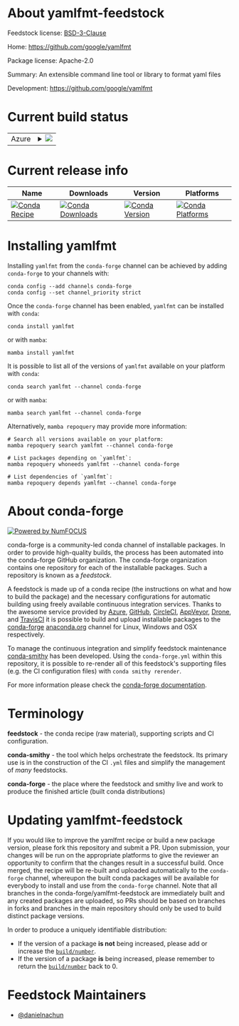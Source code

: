 About yamlfmt-feedstock
=======================

Feedstock license: [BSD-3-Clause](https://github.com/conda-forge/yamlfmt-feedstock/blob/main/LICENSE.txt)

Home: https://github.com/google/yamlfmt

Package license: Apache-2.0

Summary: An extensible command line tool or library to format yaml files

Development: https://github.com/google/yamlfmt

Current build status
====================


<table>
    
  <tr>
    <td>Azure</td>
    <td>
      <details>
        <summary>
          <a href="https://dev.azure.com/conda-forge/feedstock-builds/_build/latest?definitionId=24004&branchName=main">
            <img src="https://dev.azure.com/conda-forge/feedstock-builds/_apis/build/status/yamlfmt-feedstock?branchName=main">
          </a>
        </summary>
        <table>
          <thead><tr><th>Variant</th><th>Status</th></tr></thead>
          <tbody><tr>
              <td>linux_64</td>
              <td>
                <a href="https://dev.azure.com/conda-forge/feedstock-builds/_build/latest?definitionId=24004&branchName=main">
                  <img src="https://dev.azure.com/conda-forge/feedstock-builds/_apis/build/status/yamlfmt-feedstock?branchName=main&jobName=linux&configuration=linux%20linux_64_" alt="variant">
                </a>
              </td>
            </tr><tr>
              <td>osx_64</td>
              <td>
                <a href="https://dev.azure.com/conda-forge/feedstock-builds/_build/latest?definitionId=24004&branchName=main">
                  <img src="https://dev.azure.com/conda-forge/feedstock-builds/_apis/build/status/yamlfmt-feedstock?branchName=main&jobName=osx&configuration=osx%20osx_64_" alt="variant">
                </a>
              </td>
            </tr><tr>
              <td>win_64</td>
              <td>
                <a href="https://dev.azure.com/conda-forge/feedstock-builds/_build/latest?definitionId=24004&branchName=main">
                  <img src="https://dev.azure.com/conda-forge/feedstock-builds/_apis/build/status/yamlfmt-feedstock?branchName=main&jobName=win&configuration=win%20win_64_" alt="variant">
                </a>
              </td>
            </tr>
          </tbody>
        </table>
      </details>
    </td>
  </tr>
</table>

Current release info
====================

| Name | Downloads | Version | Platforms |
| --- | --- | --- | --- |
| [![Conda Recipe](https://img.shields.io/badge/recipe-yamlfmt-green.svg)](https://anaconda.org/conda-forge/yamlfmt) | [![Conda Downloads](https://img.shields.io/conda/dn/conda-forge/yamlfmt.svg)](https://anaconda.org/conda-forge/yamlfmt) | [![Conda Version](https://img.shields.io/conda/vn/conda-forge/yamlfmt.svg)](https://anaconda.org/conda-forge/yamlfmt) | [![Conda Platforms](https://img.shields.io/conda/pn/conda-forge/yamlfmt.svg)](https://anaconda.org/conda-forge/yamlfmt) |

Installing yamlfmt
==================

Installing `yamlfmt` from the `conda-forge` channel can be achieved by adding `conda-forge` to your channels with:

```
conda config --add channels conda-forge
conda config --set channel_priority strict
```

Once the `conda-forge` channel has been enabled, `yamlfmt` can be installed with `conda`:

```
conda install yamlfmt
```

or with `mamba`:

```
mamba install yamlfmt
```

It is possible to list all of the versions of `yamlfmt` available on your platform with `conda`:

```
conda search yamlfmt --channel conda-forge
```

or with `mamba`:

```
mamba search yamlfmt --channel conda-forge
```

Alternatively, `mamba repoquery` may provide more information:

```
# Search all versions available on your platform:
mamba repoquery search yamlfmt --channel conda-forge

# List packages depending on `yamlfmt`:
mamba repoquery whoneeds yamlfmt --channel conda-forge

# List dependencies of `yamlfmt`:
mamba repoquery depends yamlfmt --channel conda-forge
```


About conda-forge
=================

[![Powered by
NumFOCUS](https://img.shields.io/badge/powered%20by-NumFOCUS-orange.svg?style=flat&colorA=E1523D&colorB=007D8A)](https://numfocus.org)

conda-forge is a community-led conda channel of installable packages.
In order to provide high-quality builds, the process has been automated into the
conda-forge GitHub organization. The conda-forge organization contains one repository
for each of the installable packages. Such a repository is known as a *feedstock*.

A feedstock is made up of a conda recipe (the instructions on what and how to build
the package) and the necessary configurations for automatic building using freely
available continuous integration services. Thanks to the awesome service provided by
[Azure](https://azure.microsoft.com/en-us/services/devops/), [GitHub](https://github.com/),
[CircleCI](https://circleci.com/), [AppVeyor](https://www.appveyor.com/),
[Drone](https://cloud.drone.io/welcome), and [TravisCI](https://travis-ci.com/)
it is possible to build and upload installable packages to the
[conda-forge](https://anaconda.org/conda-forge) [anaconda.org](https://anaconda.org/)
channel for Linux, Windows and OSX respectively.

To manage the continuous integration and simplify feedstock maintenance
[conda-smithy](https://github.com/conda-forge/conda-smithy) has been developed.
Using the ``conda-forge.yml`` within this repository, it is possible to re-render all of
this feedstock's supporting files (e.g. the CI configuration files) with ``conda smithy rerender``.

For more information please check the [conda-forge documentation](https://conda-forge.org/docs/).

Terminology
===========

**feedstock** - the conda recipe (raw material), supporting scripts and CI configuration.

**conda-smithy** - the tool which helps orchestrate the feedstock.
                   Its primary use is in the construction of the CI ``.yml`` files
                   and simplify the management of *many* feedstocks.

**conda-forge** - the place where the feedstock and smithy live and work to
                  produce the finished article (built conda distributions)


Updating yamlfmt-feedstock
==========================

If you would like to improve the yamlfmt recipe or build a new
package version, please fork this repository and submit a PR. Upon submission,
your changes will be run on the appropriate platforms to give the reviewer an
opportunity to confirm that the changes result in a successful build. Once
merged, the recipe will be re-built and uploaded automatically to the
`conda-forge` channel, whereupon the built conda packages will be available for
everybody to install and use from the `conda-forge` channel.
Note that all branches in the conda-forge/yamlfmt-feedstock are
immediately built and any created packages are uploaded, so PRs should be based
on branches in forks and branches in the main repository should only be used to
build distinct package versions.

In order to produce a uniquely identifiable distribution:
 * If the version of a package **is not** being increased, please add or increase
   the [``build/number``](https://docs.conda.io/projects/conda-build/en/latest/resources/define-metadata.html#build-number-and-string).
 * If the version of a package **is** being increased, please remember to return
   the [``build/number``](https://docs.conda.io/projects/conda-build/en/latest/resources/define-metadata.html#build-number-and-string)
   back to 0.

Feedstock Maintainers
=====================

* [@danielnachun](https://github.com/danielnachun/)

